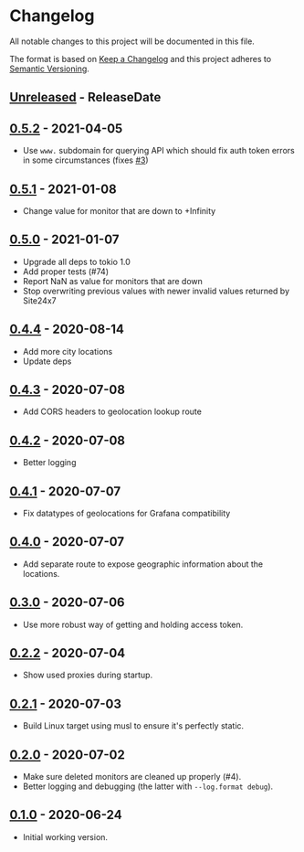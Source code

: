 # Changelog

All notable changes to this project will be documented in this file.

The format is based on [Keep a Changelog](http://keepachangelog.com/)
and this project adheres to [Semantic Versioning](http://semver.org/).

<!-- next-header -->

## [Unreleased] - ReleaseDate

## [0.5.2] - 2021-04-05
- Use `www.` subdomain for querying API which should fix auth token errors in some circumstances (fixes [#3](https://github.com/svenstaro/site24x7_exporter/issues/3))

## [0.5.1] - 2021-01-08
- Change value for monitor that are down to +Infinity

## [0.5.0] - 2021-01-07
- Upgrade all deps to tokio 1.0
- Add proper tests (#74)
- Report NaN as value for monitors that are down
- Stop overwriting previous values with newer invalid values returned by Site24x7

## [0.4.4] - 2020-08-14
- Add more city locations
- Update deps

## [0.4.3] - 2020-07-08
- Add CORS headers to geolocation lookup route

## [0.4.2] - 2020-07-08
- Better logging

## [0.4.1] - 2020-07-07
- Fix datatypes of geolocations for Grafana compatibility

## [0.4.0] - 2020-07-07
- Add separate route to expose geographic information about the locations.

## [0.3.0] - 2020-07-06
- Use more robust way of getting and holding access token.

## [0.2.2] - 2020-07-04
- Show used proxies during startup.

## [0.2.1] - 2020-07-03
- Build Linux target using musl to ensure it's perfectly static.

## [0.2.0] - 2020-07-02
- Make sure deleted monitors are cleaned up properly (#4).
- Better logging and debugging (the latter with `--log.format debug`).

## [0.1.0] - 2020-06-24
- Initial working version.

<!-- next-url -->
[Unreleased]: https://github.com/svenstaro/site24x7_exporter/compare/v0.5.2...HEAD
[0.5.2]: https://github.com/svenstaro/site24x7_exporter/compare/v0.5.1...v0.5.2
[0.5.1]: https://github.com/svenstaro/site24x7_exporter/compare/v0.5.0...v0.5.1
[0.5.0]: https://github.com/svenstaro/site24x7_exporter/compare/v0.4.4...v0.5.0
[0.4.4]: https://github.com/svenstaro/site24x7_exporter/compare/v0.4.3...v0.4.4
[0.4.3]: https://github.com/svenstaro/site24x7_exporter/compare/v0.4.2...v0.4.3
[0.4.2]: https://github.com/svenstaro/site24x7_exporter/compare/v0.4.1...v0.4.2
[0.4.1]: https://github.com/svenstaro/site24x7_exporter/compare/v0.4.0...v0.4.1
[0.4.0]: https://github.com/svenstaro/site24x7_exporter/compare/v0.3.0...v0.4.0
[0.3.0]: https://github.com/svenstaro/site24x7_exporter/compare/0.2.2...v0.3.0
[0.2.2]: https://github.com/svenstaro/site24x7_exporter/compare/0.2.1...0.2.2
[0.2.1]: https://github.com/svenstaro/site24x7_exporter/compare/0.2.0...0.2.1
[0.2.0]: https://github.com/svenstaro/site24x7_exporter/compare/0.2.0...0.2.0
[0.1.0]: https://github.com/svenstaro/site24x7_exporter/compare/0aac075...0.1.0
